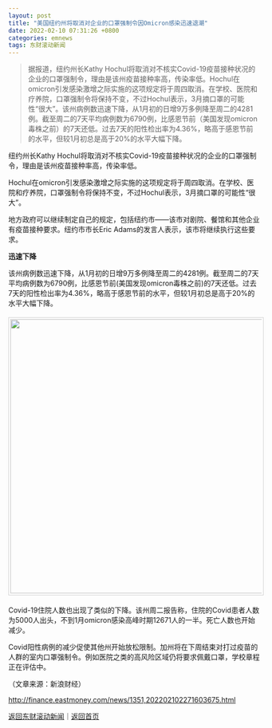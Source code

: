 ```yaml
---
layout: post
title: "美国纽约州将取消对企业的口罩强制令因Omicron感染迅速退潮"
date: 2022-02-10 07:31:26 +0800
categories: emnews
tags: 东财滚动新闻
---
```

> 据报道，纽约州长Kathy Hochul将取消对不核实Covid-19疫苗接种状况的企业的口罩强制令，理由是该州疫苗接种率高，传染率低。Hochul在omicron引发感染激增之际实施的这项规定将于周四取消。在学校、医院和疗养院，口罩强制令将保持不变，不过Hochul表示，3月摘口罩的可能性“很大”。该州病例数迅速下降，从1月初的日增9万多例降至周二的4281例。截至周二的7天平均病例数为6790例，比感恩节前（美国发现omicron毒株之前）的7天还低。过去7天的阳性检出率为4.36%，略高于感恩节前的水平，但较1月初总是高于20%的水平大幅下降。

<p>纽约州长Kathy Hochul将取消对不核实Covid-19疫苗接种状况的企业的口罩强制令，理由是该州疫苗接种率高，传染率低。</p>
 <p>Hochul在omicron引发感染激增之际实施的这项规定将于周四取消。在学校、医院和疗养院，口罩强制令将保持不变，不过Hochul表示，3月摘口罩的可能性“很大”。</p>
 <p>地方政府可以继续制定自己的规定，包括纽约市——该市对剧院、餐馆和其他企业有疫苗接种要求。纽约市市长Eric Adams的发言人表示，该市将继续执行这些要求。</p>
 <p><strong>迅速下降</strong></p>
 <p>该州病例数迅速下降，从1月初的日增9万多例降至周二的4281例。截至周二的7天平均病例数为6790例，比感恩节前(美国发现omicron毒株之前)的7天还低。过去7天的阳性检出率为4.36%，略高于感恩节前的水平，但较1月初总是高于20%的水平大幅下降。</p>
 <center><img src="https://dfscdn.dfcfw.com/download/D24658527743989139632_w550h321.jpg" width="550" emheight="321" style="border:#d1d1d1 1px solid;padding:3px;margin:5px 0;" /></center><p>Covid-19住院人数也出现了类似的下降。该州周二报告称，住院的Covid患者人数为5000人出头，不到1月omicron感染高峰时期12671人的一半。死亡人数也开始减少。</p>
 <p>Covid阳性病例的减少促使其他州开始放松限制。加州将在下周结束对打过疫苗的人群的室内口罩强制令。例如医院之类的高风险区域仍将要求佩戴口罩，学校章程正在评估中。</p><p class="em_media">（文章来源：新浪财经）</p>

<http://finance.eastmoney.com/news/1351,202202102271603675.html>

[返回东财滚动新闻](//finews.withounder.com/emnews/)｜[返回首页](//finews.withounder.com/)